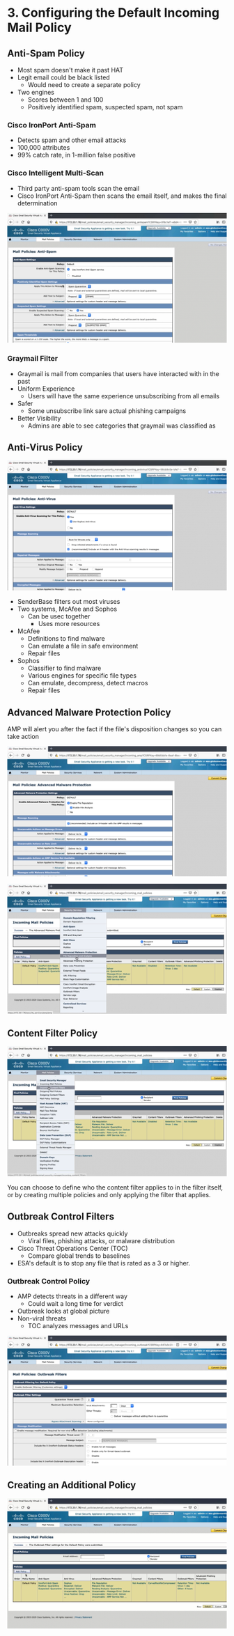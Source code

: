 # 3. Configuring the Default Incoming Mail Policy

## Anti-Spam Policy

* Most spam doesn't make it past HAT
* Legit email could be black listed
  * Would need to create a separate policy
* Two engines
  * Scores between 1 and 100
  * Positively identified spam, suspected spam, not spam

### Cisco IronPort Anti-Spam

* Detects spam and other email attacks
* 100,000 attributes
* 99% catch rate, in 1-million false positive

### Cisco Intelligent Multi-Scan

* Third party anti-spam tools scan the email
* Cisco IronPort Anti-Spam then scans the email itself, and makes the final determination

![](../../../.gitbook/assets/configuring-the-default-incoming-mail-policy-1.png)

### Graymail Filter

* Graymail is mail from companies that users have interacted with in the past
* Uniform Experience
  * Users will have the same experience unsubscribing from all emails
* Safer
  * Some unsubscribe link sare actual phishing campaigns
* Better Visibility
  * Admins are able to see categories that graymail was classified as

## Anti-Virus Policy

![](../../../.gitbook/assets/configuring-the-default-incoming-mail-policy-2.png)

* SenderBase filters out most viruses
* Two systems, McAfee and Sophos
  * Can be usec together
    * Uses more resources
* McAfee
  * Definitions to find malware
  * Can emulate a file in safe environment
  * Repair files
* Sophos
  * Classifier to find malware
  * Various engines for specific file types
  * Can emulate, decompress, detect macros
  * Repair files

## Advanced Malware Protection Policy

AMP will alert you after the fact if the file's disposition changes so you can take action

![](../../../.gitbook/assets/configuring-the-default-incoming-mail-policy-3.png)

![](../../../.gitbook/assets/configuring-the-default-incoming-mail-policy-4.png)

## Content Filter Policy

![](../../../.gitbook/assets/configuring-the-default-incoming-mail-policy-5.png)

You can choose to define who the content filter applies to in the filter itself, or by creating multiple policies and only applying the filter that applies.

## Outbreak Control Filters

* Outbreaks spread new attacks quickly
  * Viral files, phishing attacks, or malware distribution
* Cisco Threat Operations Center \(TOC\)
  * Compare global trends to baselines
* ESA's default is to stop any file that is rated as a 3 or higher.

### Outbreak Control Policy

* AMP detects threats in a different way
  * Could wait a long time for verdict
* Outbreak looks at global picture
* Non-viral threats
  * TOC analyzes messages and URLs

![](../../../.gitbook/assets/configuring-the-default-incoming-mail-policy-6.png)

## Creating an Additional Policy

![](../../../.gitbook/assets/configuring-the-default-incoming-mail-policy-7.png)
